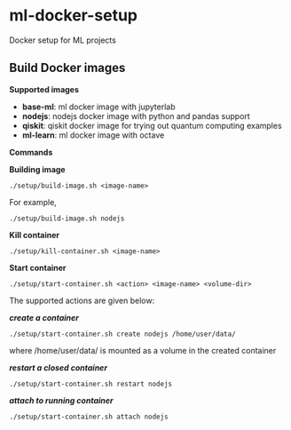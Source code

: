# ml-docker-setup
Docker setup for ML projects

## Build Docker images

**Supported images**

* **base-ml**: ml docker image with jupyterlab
* **nodejs**: nodejs docker image with python and pandas support
* **qiskit**: qiskit docker image for trying out quantum computing examples
* **ml-learn**: ml docker image with octave

**Commands**

**Building image**

	./setup/build-image.sh <image-name>

For example,

	./setup/build-image.sh nodejs

**Kill container**

	./setup/kill-container.sh <image-name>

**Start container**

	./setup/start-container.sh <action> <image-name> <volume-dir>

The supported actions are given below:

***create a container***

	./setup/start-container.sh create nodejs /home/user/data/

where /home/user/data/ is mounted as a volume in the created container

***restart a closed container***

	./setup/start-container.sh restart nodejs

***attach to running container***

	./setup/start-container.sh attach nodejs
